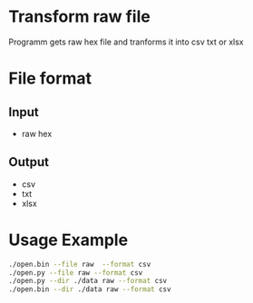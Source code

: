 # Transform raw file
Programm gets raw hex file and tranforms it into csv txt or xlsx
# File format
## Input 
- raw hex
## Output 
- csv
- txt
- xlsx
# Usage Example
```sh
./open.bin --file raw  --format csv
./open.py --file raw --format csv
./open.py --dir ./data raw --format csv
./open.bin --dir ./data raw --format csv
```
